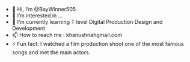 - 👋 Hi, I’m @BayWinner505
- 👀 I’m interested in ...
- 🌱 I’m currently learning T level Digital Production Design and Development
- 📫 How to reach me : khanushnahgmail.com
- ⚡ Fun fact: I watched a film production shoot one of the most famous songs and met the main actors.

<!---
BayWinner505/BayWinner505 is a ✨ special ✨ repository because its `README.md` (this file) appears on your GitHub profile.
You can click the Preview link to take a look at your changes.
--->
